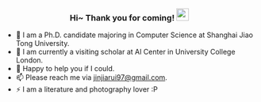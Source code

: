 <!--
**Jinjiarui/Jinjiarui** is a ✨ _special_ ✨ repository because its `README.md` (this file) appears on your GitHub profile.
### Hi there 👋
Here are some ideas to get you started:

- 🔭 I’m currently working on ...
- 🌱 I’m currently learning ...
- 👯 I’m looking to collaborate on ...
- 🤔 I’m looking for help with ...
- 💬 Ask me about ...
- 📫 How to reach me: ...
- 😄 Pronouns: ...
- ⚡ Fun fact: ...
-->

<h3 align="center">
    Hi~ Thank you for coming!
    <img src="https://media.giphy.com/media/hvRJCLFzcasrR4ia7z/giphy.gif" width="25px">
</h3>
</h3>

- 🔭 I am a Ph.D. candidate majoring in Computer Science at Shanghai Jiao Tong University.
- 🌱 I am currently a visiting scholar at AI Center in University College London.
- 💬 Happy to help you if I could.
- 📫 Please reach me via jinjiarui97@gmail.com.
- ⚡ I am a literature and photography lover :P
